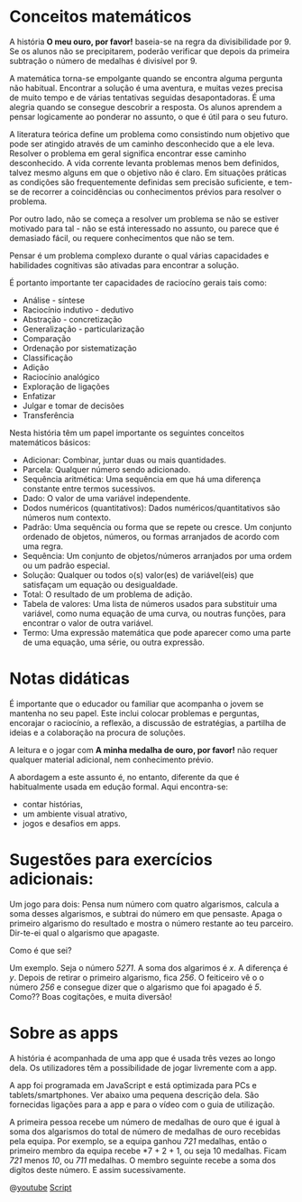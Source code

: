 # Conceitos matemáticos

A história **O meu ouro, por favor!** baseia-se na regra da divisibilidade por 9. Se os alunos não se precipitarem, poderão verificar que depois da primeira subtração o número de medalhas é divisível por 9.

A matemática torna-se empolgante quando se encontra alguma pergunta não habitual. Encontrar a solução é uma aventura, e muitas vezes precisa de muito tempo e de várias tentativas seguidas desapontadoras. É uma alegria quando se consegue descobrir a resposta. Os alunos aprendem a pensar logicamente ao ponderar no assunto, o que é útil para o seu futuro.

A literatura teórica define um problema como consistindo num objetivo que pode ser atingido através de um caminho desconhecido que a ele leva. Resolver o problema em geral significa encontrar esse caminho desconhecido. A vida corrente levanta problemas menos bem definidos, talvez mesmo alguns em que o objetivo não é claro. Em situações práticas as condições são frequentemente definidas sem precisão suficiente, e tem-se  de recorrer a coincidências ou conhecimentos prévios para resolver o problema.

Por outro lado, não se começa a resolver um problema se não se estiver motivado para tal - não se está interessado no assunto, ou parece que é demasiado fácil, ou requere conhecimentos que não se tem.

Pensar é um problema complexo durante o qual várias capacidades e habilidades cognitivas são ativadas para encontrar a solução.

É portanto importante ter capacidades de raciocíno gerais tais como:

+ Análise - síntese
+ Raciocínio indutivo - dedutivo
+ Abstração - concretização
+ Generalização - particularização
+ Comparação
+ Ordenação por sistematização
+ Classificação
+ Adição
+ Raciocínio analógico
+ Exploração de ligações
+ Enfatizar
+ Julgar e tomar de decisões
+ Transferência

Nesta história têm um papel importante os seguintes conceitos matemáticos básicos:

+ Adicionar: Combinar, juntar duas ou mais quantidades.
+ Parcela: Qualquer número sendo adicionado.
+ Sequência aritmética: Uma sequência em que há uma diferença constante entre termos sucessivos.
+ Dado: O valor de uma variável independente.
+ Dodos numéricos (quantitativos): Dados numéricos/quantitativos são números num contexto.
+ Padrão: Uma sequência ou forma que se repete ou cresce. Um conjunto ordenado de objetos, números, ou formas arranjados de acordo com uma regra.
+ Sequência: Um conjunto de objetos/números arranjados por uma ordem ou um padrão especial.
+ Solução: Qualquer ou todos o(s) valor(es) de variável(eis) que satisfaçam um equação ou desigualdade.
+ Total: O resultado de um problema de adição.
+ Tabela de valores: Uma lista de números usados para substituir uma variável, como numa equação de uma curva, ou noutras funções, para encontrar o valor de outra variável.
+ Termo: Uma expressão matemática que pode aparecer como uma parte de uma equação, uma série, ou outra expressão.

# Notas didáticas

É importante que o educador ou familiar que acompanha o jovem se mantenha no seu papel. Este inclui colocar problemas e perguntas, encorajar o raciocínio, a reflexão, a discussão de estratégias, a partilha de ideias e a colaboração na procura de soluções.

A leitura e o jogar com **A minha medalha de ouro, por favor!** não requer qualquer material adicional, nem conhecimento prévio.

A abordagem a este assunto é, no entanto, diferente da que é habitualmente usada em edução formal. Aqui encontra-se:
+ contar histórias,
+ um ambiente visual atrativo,
+ jogos e desafios em apps.


# Sugestões para exercícios adicionais:
Um jogo para dois: Pensa num número com quatro algarismos, calcula a soma desses
algarismos, e subtrai do número em que pensaste. Apaga o primeiro algarismo do resultado e mostra o número restante ao teu parceiro. Dir-te-ei qual o algarismo que apagaste.

Como é que sei?

Um exemplo. Seja o número *5271*. A soma dos algarimos é *x*. A diferença é *y*.
Depois de retirar o primeiro algarismo, fica *256*. O feiticeiro vê o o número
*256* e consegue dizer que o algarismo que foi apagado é *5*. Como?? Boas cogitações, e muita diversão!

# Sobre as apps

A história é acompanhada de uma app que é usada três vezes ao longo dela. Os
utilizadores têm a possibilidade de jogar livremente com a app.

A app foi programada em JavaScript e está optimizada para PCs e tablets/smartphones. Ver abaixo uma pequena descrição dela. São fornecidas ligações para a app e para o vídeo com o guia de utilização.

A primeira pessoa recebe um número de medalhas de ouro que é igual à soma dos algarismos do total de número de medalhas de ouro recebidas pela equipa. Por exemplo, se a equipa ganhou *721* medalhas, então o primeiro membro da equipa recebe *7 + 2 + 1, ou seja 10 medalhas. Ficam *721* menos *10*, ou *711* medalhas. O membro seguinte recebe a soma dos digítos deste número. E assim sucessivamente.

@[youtube](A1vXg_DSolc)
[Script]()